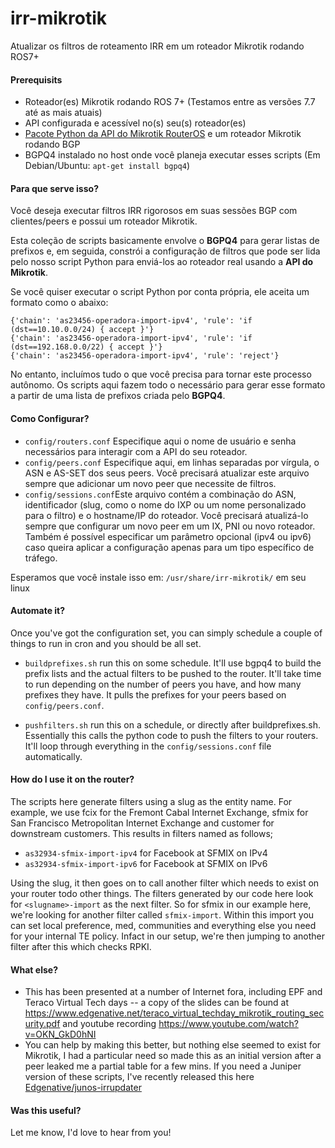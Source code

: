 
# irr-mikrotik

Atualizar os filtros de roteamento IRR em um roteador Mikrotik rodando ROS7+

#### Prerequisits

- Roteador(es) Mikrotik rodando ROS 7+ (Testamos entre as versões 7.7 até as mais atuais)  
- API configurada e acessível no(s) seu(s) roteador(es)  
- [Pacote Python da API do Mikrotik RouterOS](https://pypi.org/project/RouterOS-api/) e um roteador Mikrotik rodando BGP  
- BGPQ4 instalado no host onde você planeja executar esses scripts (Em Debian/Ubuntu: `apt-get install bgpq4`)

#### Para que serve isso?

Você deseja executar filtros IRR rigorosos em suas sessões BGP com clientes/peers e possui um roteador Mikrotik.  

Esta coleção de scripts basicamente envolve o **BGPQ4** para gerar listas de prefixos e, em seguida, constrói a configuração de filtros que pode ser lida pelo nosso script Python para enviá-los ao roteador real usando a **API do Mikrotik**.  

Se você quiser executar o script Python por conta própria, ele aceita um formato como o abaixo:

```
{'chain': 'as23456-operadora-import-ipv4', 'rule': 'if (dst==10.10.0.0/24) { accept }'}
{'chain': 'as23456-operadora-import-ipv4', 'rule': 'if (dst==192.168.0.0/22) { accept }'}
{'chain': 'as23456-operadora-import-ipv4', 'rule': 'reject'}
````

No entanto, incluímos tudo o que você precisa para tornar este processo autônomo. Os scripts aqui fazem todo o necessário para gerar esse formato a partir de uma lista de prefixos criada pelo **BGPQ4**.

#### Como Configurar?

- ```config/routers.conf``` Especifique aqui o nome de usuário e senha necessários para interagir com a API do seu roteador.
- ```config/peers.conf``` Especifique aqui, em linhas separadas por vírgula, o ASN e AS-SET dos seus peers. Você precisará atualizar este arquivo sempre que adicionar um novo peer que necessite de filtros.
- ```config/sessions.conf```Este arquivo contém a combinação do ASN, identificador (slug, como o nome do IXP ou um nome personalizado para o filtro) e o hostname/IP do roteador. Você precisará atualizá-lo sempre que configurar um novo peer em um IX, PNI ou novo roteador.
Também é possível especificar um parâmetro opcional (ipv4 ou ipv6) caso queira aplicar a configuração apenas para um tipo específico de tráfego.


Esperamos que você instale isso em: ```/usr/share/irr-mikrotik/``` em seu linux


#### Automate it?

Once you've got the configuration set, you can simply schedule a couple of things to run in cron and you should be all set.

- ```buildprefixes.sh``` run this on some schedule.  It'll use bgpq4 to build the prefix lists and the actual filters to be pushed to the router.  It'll take time to run depending on the number of peers you have, and how many prefixes they have.  It pulls the prefixes for your peers based on ```config/peers.conf```.

- ```pushfilters.sh``` run this on a schedule, or directly after buildprefixes.sh.  Essentially this calls the python code to push the filters to your routers.  It'll loop through everything in the ```config/sessions.conf``` file automatically.

#### How do I use it on the router?

The scripts here generate filters using a slug as the entity name.  For example, we use fcix for the Fremont Cabal Internet Exchange, sfmix for San Francisco Metropolitan Internet Exchange and customer for downstream customers.  This results in filters named as follows;

- ```as32934-sfmix-import-ipv4``` for Facebook at SFMIX on IPv4
- ```as32934-sfmix-import-ipv6``` for Facebook at SFMIX on IPv6

Using the slug, it then goes on to call another filter which needs to exist on your router todo other things.  The filters generated by our code here look for ```<slugname>-import``` as the next filter.  So for sfmix in our example here, we're looking for another filter called ```sfmix-import```.  Within this import you can set local preference, med, communities and everything else you need for your internal TE policy.  Infact in our setup, we're then jumping to another filter after this which checks RPKI.


#### What else?

- This has been presented at a number of Internet fora, including EPF and Teraco Virtual Tech days -- a copy of the slides can be found at https://www.edgenative.net/teraco_virtual_techday_mikrotik_routing_security.pdf and youtube recording https://www.youtube.com/watch?v=OKN_GkD0hNI
- You can help by making this better, but nothing else seemed to exist for Mikrotik, I had a particular need so made this as an initial version after a peer leaked me a partial table for a few mins. If you need a Juniper version of these scripts, I've recently released this here [Edgenative/junos-irrupdater](https://github.com/edgenative/junos-irrupdater)

#### Was this useful?

Let me know, I'd love to hear from you!


